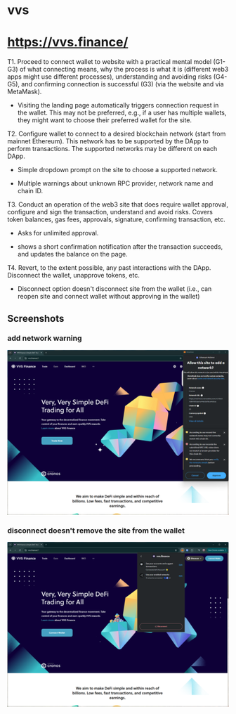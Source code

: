 # vvs
# https://vvs.finance/

T1. Proceed to connect wallet to website with a practical mental model (G1-G3) of what connecting means, why the process is what it is (different web3 apps might use different processes), understanding and avoiding risks (G4-G5), and confirming connection is successful (G3) (via the website and via MetaMask).

- Visiting the landing page automatically triggers connection request in the wallet. This may not be preferred, e.g., if a user has multiple wallets, they might want to choose their preferred wallet for the site.

T2. Configure wallet to connect to a desired blockchain network (start from mainnet Ethereum). This network has to be supported by the DApp to perform transactions. The supported networks may be different on each DApp.

- Simple dropdown prompt on the site to choose a supported network.

- Multiple warnings about unknown RPC provider, network name and chain ID.

T3. Conduct an operation of the web3 site that does require wallet approval, configure and sign the transaction, understand and avoid risks. Covers token balances, gas fees, approvals, signature, confirming transaction, etc.

- Asks for unlimited approval.

- shows a short confirmation notification after the transaction succeeds, and updates the balance on the page.


T4. Revert, to the extent possible, any past interactions with the DApp. Disconnect the wallet, unapprove tokens, etc. 

- Disconnect option doesn't disconnect site from the wallet (i.e., can reopen site and connect wallet without approving in the wallet)

## Screenshots
### add network warning
![add network](image-52.png)

### disconnect doesn't remove the site from the wallet
![wallet prompt](image-61.png)

